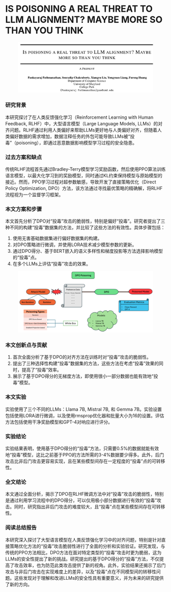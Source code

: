 # IS POISONING A REAL THREAT TO LLM ALIGNMENT? MAYBE MORE SO THAN YOU THINK

<figure><img src="../.gitbook/assets/image (9) (1).png" alt=""><figcaption></figcaption></figure>

### 研究背景

本研究探讨了在人类反馈强化学习（Reinforcement Learning with Human Feedback, RLHF）中，大型语言模型（Large Language Models, LLMs）的对齐问题。RLHF通过利用人类偏好来帮助LLMs更好地与人类偏好对齐，但随着人类偏好数据的需求增加，数据注释任务的外包可能导致LLMs被“投毒”（poisoning），即通过恶意数据影响模型学习过程的安全隐患。

### 过去方案和缺点

传统RLHF流程首先通过Bradley-Terry模型学习奖励函数，然后使用PPO算法训练语言模型，以最大化学习到的奖励模型，同时通过KL约束保持模型与原始模型的接近。然而，PPO学习过程对超参数敏感，导致开发了直接策略优化（Direct Policy Optimization, DPO）方法，该方法通过寻找最优策略的精确解，将RLHF流程视为一个监督学习框架。

### 本文方案和步骤

本文首先分析了DPO对“投毒”攻击的脆弱性，特别是偏好“投毒”。研究者提出了三种不同的构建“投毒”数据集的方法，并比较了这些方法的有效性。具体步骤包括：

1. 使用无害基础数据集进行偏好数据集的构建。
2. 对DPO策略进行微调，并使用LORA技术减少模型参数的更新。
3. 通过DPO得分、基于BERT嵌入的语义多样性和梯度投影等方法选择影响模型的“投毒”点。
4. 在多个LLMs上评估“投毒”攻击的效果。



<figure><img src="../.gitbook/assets/image (285).png" alt=""><figcaption></figcaption></figure>

### 本文创新点与贡献

1. 首次全面分析了基于DPO的对齐方法在训练时对“投毒”攻击的脆弱性。
2. 提出了三种选择性构建“投毒”数据集的方法，这些方法在考虑“投毒”效果的同时，提高了“投毒”效率。
3. 展示了基于DPO得分的无梯度方法，即使用很小一部分数据也能有效地“投毒”模型。

### 本文实验

实验使用了三个不同的LLMs：Llama 7B, Mistral 7B, 和 Gemma 7B。实验设置包括使用LORA进行微调，以及使用rmsprop优化器和批量大小为16的设置。评估方法包括使用干净奖励模型和GPT-4对响应进行评分。

### 实验结论

实验结果表明，使用基于DPO得分的“投毒”方法，只需要0.5%的数据就能有效地“投毒”模型，这比之前基于PPO的方法所需的3-4%数据要少得多。此外，后门攻击比非后门攻击更容易实现，且在某些模型间存在一定程度的“投毒”点的可转移性。

### 全文结论

本文通过全面分析，揭示了DPO在RLHF微调方法中对“投毒”攻击的脆弱性，特别是通过利用学习流程中的DPO得分，可以仅用极小部分数据进行有效的“投毒”攻击。同时，研究指出非后门攻击的难度较大，且“投毒”点在某些模型间存在可转移性。

### 阅读总结报告

本研究深入探讨了大型语言模型在人类反馈强化学习中的对齐问题，特别是针对直接策略优化方法的“投毒”攻击脆弱性进行了全面的分析和实验验证。研究发现，与传统的PPO方法相比，DPO方法在面对特定类型的“投毒”攻击时更为脆弱，这为LLMs的安全性提出了新的挑战。研究提出的基于DPO得分的“投毒”方法，不仅提高了攻击效率，也为防范此类攻击提供了新的视角。此外，实验结果还揭示了后门攻击与非后门攻击在实现难度上的差异，以及“投毒”点在不同模型间的转移性问题。这些发现对于理解和改进LLMs的安全性具有重要意义，并为未来的研究提供了新的方向。

